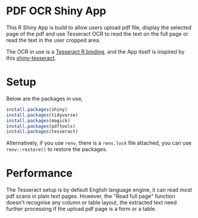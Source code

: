 # PDF OCR Shiny App

This R Shiny App is build to allow users upload pdf file, display the selected page of the pdf and use Tesseract OCR to read the text on the full page or read the text in the user cropped area.  

The OCR in use is a [Tesseract R binding](https://github.com/ropensci/tesseract), and the App itself is inspired by this [shiny-tesseract](https://github.com/JesseVent/shiny-tesseract).

# Setup
Below are the packages in use,   
```R
install.packages(shiny)  
install.packages(tidyverse)  
install.packages(magick)  
install.packages(pdftools)  
install.packages(tesseract)
```

Alternatively, if you use `renv`, there is a `renv.lock` file attached, you can use `renv::restore()` to restore the packages.

# Performance
The Tesseract setup is by default English language engine, it can read most pdf scans in plain text pages. However, the "Read full page" function doesn't recognise any column or table layout, the extracted text need further processing if the upload pdf page is a form or a table. 
